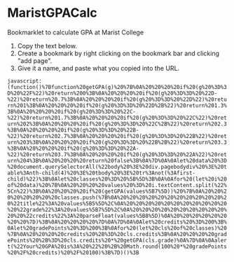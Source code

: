 # MaristGPACalc
Bookmarklet to calculate GPA at Marist College

1. Copy the text below.
2. Create a bookmark by right clicking on the bookmark bar and clicking "add page".
3. Give it a name, and paste what you copied into the URL.


```javascript:(function()%7Bfunction%20getGPA(g)%20%7B%0A%20%20%20%20if%20(g%20%3D%3D%20%22F%22)%20return%200%3B%0A%20%20%20%20if%20(g%20%3D%3D%20%22D-%22)%20return%20.7%3B%0A%20%20%20%20if%20(g%20%3D%3D%20%22D%22)%20return%201%3B%0A%20%20%20%20if%20(g%20%3D%3D%20%22D%2B%22)%20return%201.3%3B%0A%20%20%20%20if%20(g%20%3D%3D%20%22C-%22)%20return%201.7%3B%0A%20%20%20%20if%20(g%20%3D%3D%20%22C%22)%20return%202%3B%0A%20%20%20%20if%20(g%20%3D%3D%20%22C%2B%22)%20return%202.3%3B%0A%20%20%20%20if%20(g%20%3D%3D%20%22B-%22)%20return%202.7%3B%0A%20%20%20%20if%20(g%20%3D%3D%20%22B%22)%20return%203%3B%0A%20%20%20%20if%20(g%20%3D%3D%20%22B%2B%22)%20return%203.3%3B%0A%20%20%20%20if%20(g%20%3D%3D%20%22A-%22)%20return%203.7%3B%0A%20%20%20%20if%20(g%20%3D%3D%20%22A%22)%20return%204%3B%0A%20%20%20%20return%20false%3B%0A%7D%0A%0Alet%20data%20%3D%20document.querySelectorAll(%22body%20%3E%20div.pagebodydiv%20%3E%20table%3Anth-child(4)%20%3E%20tbody%20%3E%20tr%3Anot(%3Afirst-child)%22)%3B%0Alet%20classes%20%3D%20%5B%5D%3B%0A%0Afor%20(let%20i%20of%20data)%20%7B%0A%20%20%20%20values%20%3D%20i.textContent.split(%22%5Cn%22)%3B%0A%20%20%20%20if%20(getGPA(values%5B7%5D))%20%7B%0A%20%20%20%20%20%20%20%20classes.push(%7B%0A%20%20%20%20%20%20%20%20%20%20%20%20%22title%22%3A%20values%5B5%5D%2C%0A%20%20%20%20%20%20%20%20%20%20%20%20%22grade%22%3A%20values%5B7%5D%2C%0A%20%20%20%20%20%20%20%20%20%20%20%20%22credits%22%3A%20parseFloat(values%5B8%5D)%0A%20%20%20%20%20%20%20%20%7D)%3B%0A%20%20%20%20%7D%0A%7D%0A%0Alet%20credits%20%3D%200%3B%0Alet%20gradePoints%20%3D%200%3B%0Afor%20(let%20cls%20of%20classes)%20%7B%0A%20%20%20%20credits%20%2B%3D%20cls.credits%3B%0A%20%20%20%20gradePoints%20%2B%3D%20cls.credits%20*%20getGPA(cls.grade)%0A%7D%0A%0Aalert(%22Your%20GPA%20is%3A%20%22%20%2B%20Math.round(100%20*%20gradePoints%20%2F%20credits)%20%2F%20100)%3B%7D)()%3B```
